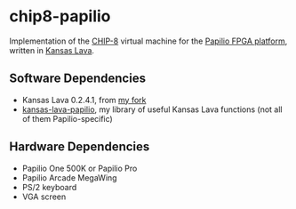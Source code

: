 chip8-papilio
=============

Implementation of the [CHIP-8](http://en.wikipedia.org/wiki/CHIP-8) virtual machine
for the [Papilio FPGA platform](http://papilio.cc/), 
written in [Kansas Lava](http://www.ittc.ku.edu/csdl/fpg/software/kansas-lava.html).


Software Dependencies
---------------------

* Kansas Lava 0.2.4.1, from [my fork](http://github.com/gergoerdi/kansas-lava)
* [kansas-lava-papilio](http://github.com/gergoerdi/kansas-lava-papilio), 
  my library of useful Kansas Lava functions (not all of them Papilio-specific)

Hardware Dependencies
---------------------

* Papilio One 500K or Papilio Pro
* Papilio Arcade MegaWing
* PS/2 keyboard
* VGA screen
